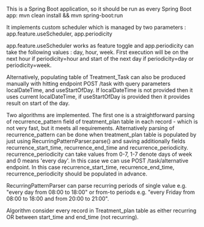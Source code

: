 This is a Spring Boot application, so it should be run as every  Spring Boot app:
mvn clean install && 
mvn spring-boot:run

It implements custom scheduler which is managed by two parameters :
app.feature.useScheduler, app.periodicity

app.feature.useScheduler works as feature toggle and app.periodicity can take the 
following values : day, hour, week. First execution will be on the next hour if 
periodicity=hour and start of the next day if periodicity=day or periodicity=week.

Alternatively, populating table of Treatment_Task can also be produced manually with 
hitting endpoint POST /task with query parameters localDateTime, and useStartOfDay.
If localDateTime is not provided then it uses current localDateTime, if useStartOfDay
is provided then it provides result on start of the day.

Two algorithms are implemented. The first one is a straightforward parsing of 
recurrence_pattern field of treatment_plan table in each record - which is not very fast,
but it meets all requirements. Alternatively parsing of recurrence_pattern can be done
when treatment_plan table is populated by just using RecurringPatternParser.parse() and
saving additionally fields recurrence_start_time, recurrence_end_time and 
recurrence_periodicity. recurrence_periodicity can take values from 0-7, 1-7 denote 
days of week and 0 means 'every day'. In this case we can use POST /task/alternative endpoint.
In this case recurrence_start_time, recurrence_end_time, recurrence_periodicity should be populated
in advance.

RecurringPatternParser can parse recurring periods of single value e.g. 
"every day from 08:00 to 18:00" or from-to periods e.g. 
"every Friday from 08:00 to 18:00 and from 20:00 to 21:00". 

Algorithm consider every record in Treatment_plan table as either recurring OR between 
start_time and end_time (not recurring).



